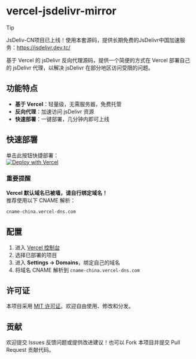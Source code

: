 # vercel-jsdelivr-mirror

> [!TIP]
> JsDeliv-CN项目已上线！使用本套源码，提供长期免费的JsDelivr中国加速服务：https://jsdelivr.dev.tc/

基于 Vercel 的 jsDelivr 反向代理源码，提供一个简便的方式在 Vercel 部署自己的 jsDelivr 代理，以解决 jsDelivr 在部分地区访问受限的问题。

## 功能特点

- **基于 Vercel**：轻量级，无需服务器，免费托管  
- **反向代理**：加速访问 jsDelivr 资源  
- **快速部署**：一键部署，几分钟内即可上线  

## 快速部署

单击此按钮快捷部署：  
[![Deploy with Vercel](https://vercel.com/button)](https://vercel.com/new/clone?repository-url=https://github.com/YShenZe/vercel-jsdelivr-mirror&project-name=jsd&repository-name=jsd)  

### 重要提醒  
**Vercel 默认域名已被墙，请自行绑定域名！**  
推荐使用以下 CNAME 解析：
```txt
cname-china.vercel-dns.com
```

## 配置

1. 进入 [Vercel 控制台](https://vercel.com/dashboard)  
2. 选择已部署的项目  
3. 进入 **Settings -> Domains**，绑定自己的域名  
4. 将域名 CNAME 解析到 `cname-china.vercel-dns.com`  

## 许可证

本项目采用 [MIT 许可证](LICENSE)。欢迎自由使用、修改和分发。

## 贡献

欢迎提交 Issues 反馈问题或提供改进建议！也可以 Fork 本项目并提交 Pull Request 贡献代码。